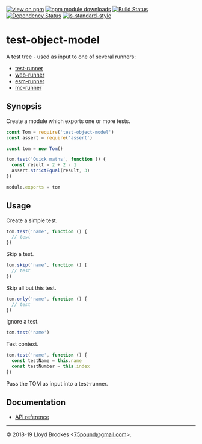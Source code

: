 [![view on npm](https://img.shields.io/npm/v/test-object-model.svg)](https://www.npmjs.org/package/test-object-model)
[![npm module downloads](https://img.shields.io/npm/dt/test-object-model.svg)](https://www.npmjs.org/package/test-object-model)
[![Build Status](https://travis-ci.org/test-runner-js/test-object-model.svg?branch=master)](https://travis-ci.org/test-runner-js/test-object-model)
[![Dependency Status](https://badgen.net/david/dep/test-runner-js/test-object-model)](https://david-dm.org/test-runner-js/test-object-model)
[![js-standard-style](https://img.shields.io/badge/code%20style-standard-brightgreen.svg)](https://github.com/feross/standard)

# test-object-model

A test tree - used as input to one of several runners:

* [test-runner](https://github.com/test-runner-js/cli)
* [web-runner](https://github.com/test-runner-js/web-runner)
* [esm-runner](https://github.com/test-runner-js/esm-runner)
* [mc-runner](https://github.com/test-runner-js/mc-runner)

## Synopsis

Create a module which exports one or more tests.

```js
const Tom = require('test-object-model')
const assert = require('assert')

const tom = new Tom()

tom.test('Quick maths', function () {
  const result = 2 + 2 - 1
  assert.strictEqual(result, 3)
})

module.exports = tom
```

## Usage 

Create a simple test.

```js
tom.test('name', function () {
  // test
})
```

Skip a test.

```js
tom.skip('name', function () {
  // test
})
```

Skip all but this test.

```js
tom.only('name', function () {
  // test
})
```

Ignore a test.

```js
tom.test('name')
```

Test context.

```js
tom.test('name', function () {
  const testName = this.name
  const testNumber = this.index
})
```

Pass the TOM as input into a test-runner.

## Documentation

* [API reference](https://github.com/test-runner-js/test-object-model/blob/master/docs/API.md)

* * *

&copy; 2018-19 Lloyd Brookes \<75pound@gmail.com\>.
